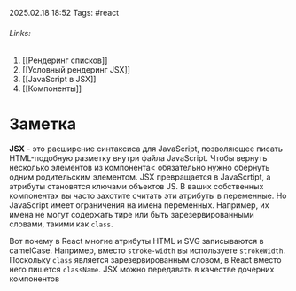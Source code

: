 2025.02.18 18:52
Tags: #react 
###### Links: 
1) [[Рендеринг списков]]
2) [[Условный рендеринг JSX]] 
3) [[JavaScript в JSX]] 
4) [[Компоненты]] 
# Заметка

**JSX** - это расширение синтаксиса для JavaScript, позволяющее писать HTML-подобную разметку внутри файла JavaScript. Чтобы вернуть несколько элементов из компонента< обязательно нужно обернуть одним родительским элементом.
JSX превращается в JavaScrtipt, а атрибуты становятся ключами объектов JS. В ваших собственных компонентах вы часто захотите считать эти атрибуты в переменные. Но JavaScript имеет ограничения на имена переменных. Например, их имена не могут содержать тире или быть зарезервированными словами, такими как `class`.

Вот почему в React многие атрибуты HTML и SVG записываются в camelCase. Например, вместо `stroke-width` вы используете `strokeWidth`. Поскольку `class` является зарезервированным словом, в React вместо него пишется `className`.
JSX можно передавать в качестве дочерних компонентов

